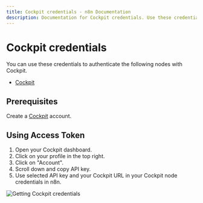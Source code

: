 ```yaml
---
title: Cockpit credentials - n8n Documentation
description: Documentation for Cockpit credentials. Use these credentials to authenticate Cockpit in n8n, a workflow automation platform.
---
```


# Cockpit credentials

You can use these credentials to authenticate the following nodes with Cockpit.

- [Cockpit](/integrations/builtin/app-nodes/n8n-nodes-base.cockpit/)

## Prerequisites

Create a [Cockpit](https://www.getcockpit.com/) account.

## Using Access Token

1. Open your Cockpit dashboard.
2. Click on your profile in the top right.
3. Click on "Account".
4. Scroll down and copy API key.
5. Use selected API key and your Cockpit URL in your Cockpit node credentials in n8n.


![Getting Cockpit credentials](/_images/integrations/builtin/credentials/cockpit/using-access-token.gif)

